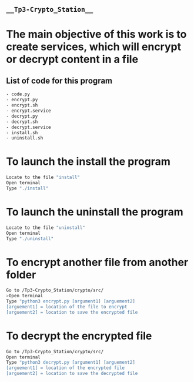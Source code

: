 ## ````__Tp3-Crypto_Station__````
# The main objective of this work is to create services, which will encrypt or decrypt content in a file 

## List of code for this program
```sh
- code.py
- encrypt.py
- encrypt.sh
- encrypt.service
- decrypt.py
- decrypt.sh
- decrypt.service
- install.sh
- uninstall.sh
```
# To launch the install the program
```sh
Locate to the file "install"
Open terminal
Type "./install"
```

# To launch the uninstall the program
``` sh
Locate to the file "uninstall"
Open terminal
Type "./uninstall"
```

# To encrypt another file from another folder
``` sh
Go to /Tp3-Crypto_Station/crypto/src/
>Open terminal
Type "python3 encrypt.py [argument1] [arguement2]
[arguement1] = location of the file to encrypt
[arguement2] = location to save the encrypted file
```

# To decrypt the encrypted file
``` sh
Go to /Tp3-Crypto_Station/crypto/src/
Open terminal
Type "python3 decrypt.py [argument1] [arguement2]
[arguement1] = location of the encrypted file
[arguement2] = location to save the decrypted file
```
